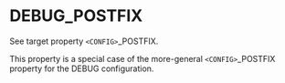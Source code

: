   

# DEBUG_POSTFIX  
See target property ```<CONFIG>```_POSTFIX.  

This property is a special case of the more-general ```<CONFIG>```_POSTFIX
property for the DEBUG configuration.  

